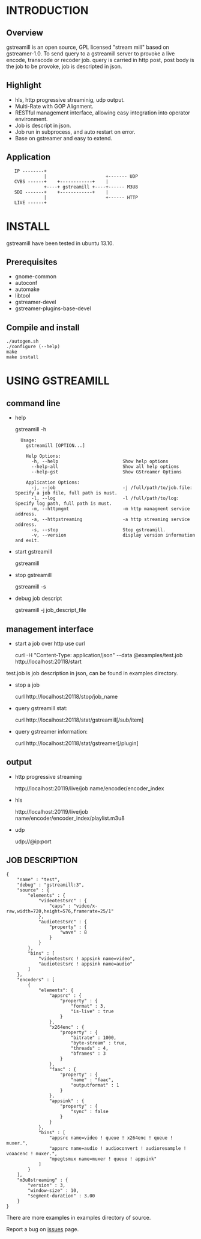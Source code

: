 # INTRODUCTION

## Overview

gstreamill is an open source, GPL licensed "stream mill" based on gstreamer-1.0. To send query to a gstreamill server to provoke a live encode, transcode or recoder job. query is carried in http post, post body is the job to be provoke, job is descripted in json.

## Highlight

   * hls, http progressive streaminig, udp output.
   * Multi-Rate with GOP Alignment.
   * RESTful management interface, allowing easy integration into operator environment.
   * Job is descript in json.
   * Job run in subprocess, and auto restart on error.
   * Base on gstreamer and easy to extend.

## Application

       IP --------+ 
                  |                      +------- UDP
       CVBS ------+    +------------+    |
                  +----+ gstreamill +----+------ M3U8
       SDI -------+    +------------+    |
                  |                      +------ HTTP
       LIVE ------+

# INSTALL

gstreamill have been tested in ubuntu 13.10.

## Prerequisites

   * gnome-common
   * autoconf
   * automake
   * libtool
   * gstreamer-devel
   * gstreamer-plugins-base-devel

## Compile and install

    ./autogen.sh
    ./configure (--help)
    make
    make install

# USING GSTREAMILL

## command line

* help

    gstreamill -h

        Usage:
          gstreamill [OPTION...]
    
          Help Options:
            -h, --help                        Show help options
            --help-all                        Show all help options
            --help-gst                        Show GStreamer Options
    
          Application Options:
            -j, --job                         -j /full/path/to/job.file: Specify a job file, full path is must.
            -l, --log                         -l /full/path/to/log: Specify log path, full path is must.
            -m, --httpmgmt                    -m http managment service address.
            -a, --httpstreaming               -a http streaming service address.
            -s, --stop                        Stop gstreamill.
            -v, --version                     display version information and exit.

* start gstreamill

    gstreamill

* stop gstreamill

    gstreamill -s

* debug job descript

    gstreamill -j job_descript_file

## management interface

* start a job over http use curl

    curl -H "Content-Type: application/json" --data @examples/test.job http://localhost:20118/start

test.job is job description in json, can be found in examples directory.

* stop a job

    curl http://localhost:20118/stop/job_name

* query gstreamill stat:

    curl http://localhost:20118/stat/gstreamill[/sub/item]

* query gstreamer information:

    curl http://localhost:20118/stat/gstreamer[/plugin]

## output

* http progressive streaming

    http://localhost:20119/live/job name/encoder/encoder_index

* hls

    http://localhost:20119/live/job name/encoder/encoder_index/playlist.m3u8

* udp

    udp://@ip:port

## JOB DESCRIPTION

    {
        "name" : "test",
        "debug" : "gstreamill:3",
        "source" : {
            "elements" : {
                "videotestsrc" : {
                    "caps" : "video/x-raw,width=720,height=576,framerate=25/1"
                },
                "audiotestsrc" : {
                    "property" : {
                        "wave" : 8
                    }
                }
            },
            "bins" : [
                "videotestsrc ! appsink name=video",
                "audiotestsrc ! appsink name=audio"
            ]
        },
        "encoders" : [
            {
                "elements": {
                    "appsrc" : {
                        "property" : {
                            "format" : 3,
                            "is-live" : true
                        }
                    },
                    "x264enc" : {
                        "property" : {
                            "bitrate" : 1000,
                            "byte-stream" : true,
                            "threads" : 4,
                            "bframes" : 3
                        }
                    },
                    "faac" : {
                        "property" : {
                            "name" : "faac",
                            "outputformat" : 1
                        }
                    },
                    "appsink" : {
                        "property" : {
                            "sync" : false
                        }
                    }
                },
                "bins" : [
                    "appsrc name=video ! queue ! x264enc ! queue ! muxer.",
                    "appsrc name=audio ! audioconvert ! audioresample ! voaacenc ! muxer.",
                    "mpegtsmux name=muxer ! queue ! appsink"
                ]
            }
        ],
        "m3u8streaming" : {
            "version" : 3,
            "window-size" : 10,
            "segment-duration" : 3.00
        }
    }

There are more examples in examples directory of source.

Report a bug on [issues](https://github.com/zhangping/gstreamill/issues) page.
